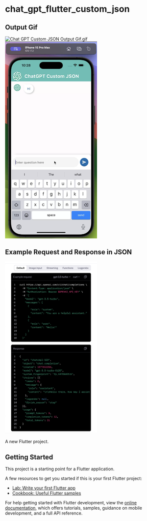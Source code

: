 # chat_gpt_flutter_custom_json

## Output Gif
![Chat GPT Custom JSON Output Gif.gif](Chat%20GPT%20Custom%20JSON%20Output%20Gif.gif)
&nbsp;
<img src="output.png" alt="Output" width="300"/>

## Example Request and Response in JSON
<img src="OpenAI_ExampleRequest_Response_in_JSON.png" alt="Output" width="300"/>

A new Flutter project.
## Getting Started

This project is a starting point for a Flutter application.

A few resources to get you started if this is your first Flutter project:

- [Lab: Write your first Flutter app](https://docs.flutter.dev/get-started/codelab)
- [Cookbook: Useful Flutter samples](https://docs.flutter.dev/cookbook)

For help getting started with Flutter development, view the
[online documentation](https://docs.flutter.dev/), which offers tutorials,
samples, guidance on mobile development, and a full API reference.
